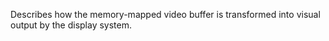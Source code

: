 
  Describes how the memory-mapped video buffer is transformed into visual output by the display system.